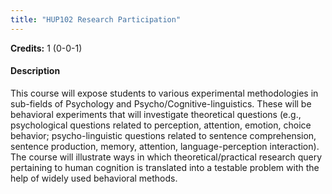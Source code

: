 ```yaml
---
title: "HUP102 Research Participation"
---
```

**Credits:** 1 (0-0-1)

#### Description
This course will expose students to various experimental methodologies in sub-fields of Psychology and Psycho/Cognitive-linguistics. These will be behavioral experiments that will investigate theoretical questions (e.g., psychological questions related to perception, attention, emotion, choice behavior; psycho-linguistic questions related to sentence comprehension, sentence production, memory, attention, language-perception interaction). The course will illustrate ways in which theoretical/practical research query pertaining to human cognition is translated into a testable problem with the help of widely used behavioral methods.